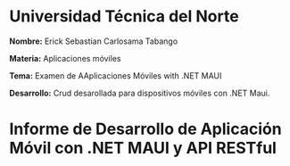 # **Universidad Técnica del Norte**

**Nombre:** Erick Sebastian Carlosama Tabango

**Materia:** Aplicaciones móviles

**Tema:** Examen de AAplicaciones Móviles with .NET MAUI

**Desarrollo:** Crud desarollada para dispositivos móviles con .NET Maui.

# Informe de Desarrollo de Aplicación Móvil con .NET MAUI y API RESTful
